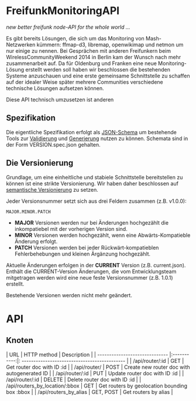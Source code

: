 FreifunkMonitoringAPI
=====================

*new better freifunk node-API for the whole world ...*

Es gibt bereits Lösungen, die sich um das Monitoring von Mash-Netzwerken kümmern: ffmap-d3, libremap, openwikimap und netmon um nur einige zu nennen.
Bei Gesprächen mit anderen Freifunkern beim WirelessCommunityWeekend 2014 in Berlin kam der Wunsch nach mehr zusammenarbeit auf. Da für Oldenburg und Franken eine neue Monitoring-Lösung erstellt werden soll haben wir beschlossen die bestehenden Systeme anzuschauen und eine erste gemeinsame Schnittstelle zu schaffen auf der idealer Weise später mehrere Communities verschiedene technische Lösungen aufsetzen können.

Diese API technisch umzusetzen ist anderen

Spezifikation
-------------

Die eigentliche Spezifikation erfolgt als [JSON-Schema](http://json-schema.org/) um bestehende Tools zur [Validierung](https://github.com/justinrainbow/json-schema) und [Generierung](http://www.alpacajs.org/) nutzen zu können. Schemata sind in der Form VERSION.spec.json gehalten.

Die Versionierung
-----------------

Grundlage, um eine einheitliche und stabiele Schnittstelle bereitstellen zu können ist eine strikte Versionierung.
Wir haben daher beschlossen auf [semantische Versionierung](http://semver.org/) zu setzen.

Jeder Versionsnummer setzt sich aus drei Feldern zusammen (z.B. v1.0.0):

	MAJOR.MINOR.PATCH
	
 * **MAJOR** Versionen werden nur bei Änderungen hochgezählt die inkompatiebel mit der vorherigen Version sind.
 * **MINOR** Versionen werden hochgezählt, wenn eine Abwärts-Kompatieble Änderung erfolgt.
 * **PATCH** Versionen werden bei jeder Rückwärt-kompatieblen Fehlerbehebungen und kleinen Ärgänzung hochgezählt.
 
Aktuelle Änderungen erfolgen in der **CURRENT** Version (z.B. current.json). Enthält die CURRENT-Version Änderungen, die vom Entwicklungsteam mitgetragen werden wird eine neue feste Versionsnummer (z.B. 1.0.1) erstellt.

Bestehende Versionen werden nicht mehr geändert.

API
===

Knoten
------

| URL                            | HTTP method | Description                                   |
| ------------------------------ |:-----------:|: -------------------------------------------- |
| /api/router/:id                | GET         | Get router doc with ID :id                    |
| /api/router/                   | POST        | Create new router doc with autogenerated ID   |
| /api/router/:id                | PUT         | Update router doc with ID :id                 |
| /api/router/:id                | DELETE      | Delete router doc with ID :id                 |
| /api/routers_by_location/:bbox | GET         | Get routers by geolocation bounding box :bbox |
| /api/routers_by_alias          | GET, POST   | Get routers by alias                          |


